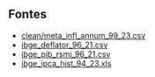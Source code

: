 ## Fontes

- [clean/meta_infl_annum_99_23.csv](https://www3.bcb.gov.br/sgspub/localizarseries/localizarSeries.do?method=prepararTelaLocalizarSeries)
- [ibge_deflator_96_21.csv](https://sidra.ibge.gov.br/tabela/6784)
- [ibge_pib_rsmi_96_21.csv](https://sidra.ibge.gov.br/tabela/6784)
- [ibge_ipca_hist_94_23.xls](https://www.ibge.gov.br/estatisticas/economicas/precos-e-custos/9256-indice-nacional-de-precos-ao-consumidor-amplo.html?=&t=downloads)
